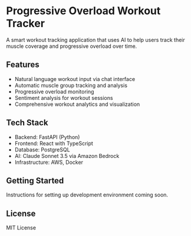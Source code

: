 # Progressive Overload Workout Tracker

A smart workout tracking application that uses AI to help users track their muscle coverage and progressive overload over time.

## Features
- Natural language workout input via chat interface
- Automatic muscle group tracking and analysis
- Progressive overload monitoring
- Sentiment analysis for workout sessions
- Comprehensive workout analytics and visualization

## Tech Stack
- Backend: FastAPI (Python)
- Frontend: React with TypeScript
- Database: PostgreSQL
- AI: Claude Sonnet 3.5 via Amazon Bedrock
- Infrastructure: AWS, Docker

## Getting Started
Instructions for setting up development environment coming soon.

## License
MIT License
